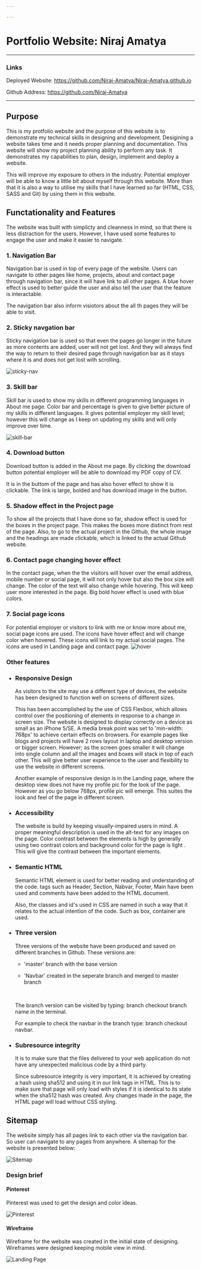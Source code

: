 ```yaml
---

---
```


# Portfolio Website: Niraj Amatya

------



### Links 

Deployed Website: https://github.com/Niraj-Amatya/Niraj-Amatya.github.io

Github Address: https://github.com/Niraj-Amatya

------

## Purpose

This is my protfolio website and the purpose of this website is to demonstrate my technical skills in designing and development. Desigining  a website takes time and it needs proper planning and documentation. This website will  show my project planning ability to perform any task. It demonstrates my capabilities to plan, design, implement and deploy a website.

This will improve my exposure to others in the industry.  Potential employer will be able to know a little bit about myself through this website. More than that it is also a way to utilise my skills that I have learned so far (HTML, CSS, SASS and Git) by using them in this website.



## Functationality and Features

The website was built with simplicty and cleanness in mind, so that there is less distraction for the users. However, I have  used some features  to engage the user and make it easier to navigate.



### 1. Navigation Bar

Navigation bar is used in top of every page of the website. Users can navigate to other pages like home,     projects, about and contact page through navigation bar, since it will have link to all other pages. A blue hover effect is used to better guide the user and also tell the user that the feature is interactable. 

The navigation bar also inform visiotors about the all th pages they will be able to visit.

### 2. Sticky navgation bar

Sticky navigation bar is used so that even the pages go longer in the future as more contents are added, user will not get lost. And they will always find the way to return to their desired page through navigation bar as it stays where it is and does not get lost with scrolling. 

![sticky-nav](doc/Screenshots/Website/Sticky-nav.png)




### 3. Skill bar

Skill bar is used to show my skills in different programming languages in About me page. Color bar and percentage is given to give better picture of my skills in different languages. It gives potential employer my skill level; however this will change as I keep on updating my skills and will only improve over time.

![skill-bar](doc/Screenshots/Website/skill-bar.png)



### 4. Download button

Download button is added in the About me page. By clicking the download button potential employer will be able to download my PDF copy of CV. 

It is in the buttom of the page and has also hover effect to show it is clickable. The link is large, bolded and has download image in the button. 



### 5. Shadow effect in the Project page

To show all the projects that I have done so far, shadow effect is used for the boxes in the project page. This makes the boxes more distinct from rest of the page. Also, to go to the actual project in the Github, the whole image and the headings are made clickable, which is linked to the actual Github website.



### 6. Contact page changing hover effect

In the contact page, when the the visitors will hover over the email address, mobile number or social page, it will not only hover but also the box size will change. The color of the text will also change while hovering. This will keep user more interested in the page. Big bold hover effect is used with blue colors. 

### 7. Social page icons

For potential employer or visitors to link with me or know more about me, social page icons are used. The icons have hover effect and will change color when hovered. These icons will link to my actual social pages. The icons are used in Landing page and contact page.
![hover](doc/Screenshots/Website/Hover-effect.png)



### Other features

- ### Responsive Design

  As visitors to the site may use a different type of devices, the website has been designed to function well on screens of different sizes.

  This has been accomplished by the use of CSS Flexbox, which allows control over the positioning of elements in response to a change in screen size. The website is designed to display correctly on a device as small as an iPhone 5/SE. A media break point was set to 'min-width: 768px' to achieve certain effects on browsers. For example pages like blogs and projects will have 2 rows layout in laptop and desktop version or bigger screen. However;  as the screen goes smaller it will change into single column and all the images and boxes will stack in top of each other. This will give better user experience to the user and flexibility to use the website in different screens. 

  Another example of responsive design is in the Landing page, where the desktop view does not have my profile pic for the look of the page. However as you go below 768px, profile pic will emerge. This suites the look and feel of the page in different screen.

  

- ### Accessibility

  The website is build by keeping visually-impaired users in mind. A proper meaningful description is used in the alt-text for any images on the page.  Color contrast between the elements is high by generally using two contrast colors and background color for the page is light . This will give the contrast between the important elements. 

  

- ### Semantic HTML

  Semantic HTML element is used for better reading and understanding of the code. tags such as Header, Section, Nabvar, Footer, Main  have been used and comments have been added to the HTML document.

  Also, the classes and id's used in CSS are named in such a way that it relates to the actual intention of the code. Such as box, container are used.

  

- ### Three version

  Three versions of the website have been produced and saved on different branches in Github. These versions are:

  - 'master' branch with the base version

  - 'Navbar' created in the seperate branch and merged to master branch

  ​	

  The branch version can be visited by typing: branch checkout branch  name in the terminal.

  For example to check the navbar in the branch type: branch checkout navbar.

  

- ### Subresource integrity

  It is to  make sure that the files delivered to your web application do not have any unexpected malicious code by a third party.

  Since subresource integrity is very important, it is achieved by creating a hash using sha512 and using it in our link tags in HTML. This is to make sure that page will only load with styles if it is identical to its state when the sha512 hash was created. Any changes made in the page, the HTML page will load without CSS styling.

  

## Sitemap

The website simply has all pages link to each other via the navigation bar. So user can navigate to any pages from anywhere.  A sitemap for the website is presented below:


![Sitemap](doc/Screenshots/Site-map/Site-map.png)



### Design brief



#### Pinterest

Pinterest was used to get the design and color ideas.

![Pinterest](doc/Screenshots/Wireframe/Moodboard.png)



#### Wireframe

Wireframe for the website was created in the initial state of designing. Wireframes were designed keeping mobile view in mind.

![Landing Page](doc/Screenshots/Wireframe/Landingpage-mobile.png)







